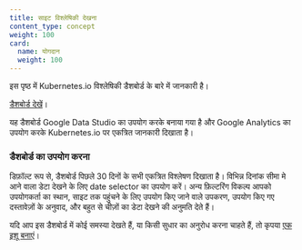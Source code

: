 ```yaml
---
title: साइट विश्लेषिकी देखना
content_type: concept
weight: 100
card:
  name: योगदान
  weight: 100
---
```


<!-- overview -->

इस पृष्ठ में Kubernetes.io विश्लेषिकी डैशबोर्ड के बारे में जानकारी है।


<!-- body -->

[डैशबोर्ड देखें](https://datastudio.google.com/reporting/fede2672-b2fd-402a-91d2-7473bdb10f04)।

यह डैशबोर्ड Google Data Studio का उपयोग करके बनाया गया है और Google Analytics का उपयोग करके Kubernetes.io पर एकत्रित जानकारी दिखाता है।

### डैशबोर्ड का उपयोग करना

डिफ़ॉल्ट रूप से, डैशबोर्ड पिछले 30 दिनों के सभी एकत्रित विश्लेषण दिखाता है। विभिन्न दिनांक सीमा मे आने वाला डेटा देखने के लिए date selector का उपयोग करें। अन्य फ़िल्टरिंग विकल्प आपको उपयोगकर्ता का स्थान, साइट तक पहुंचने के लिए उपयोग किए जाने वाले उपकरण, उपयोग किए गए दस्तावेज़ों के अनुवाद, और बहुत से चीज़ों का डेटा देखने की अनुमति देते हैं।

 यदि आप इस डैशबोर्ड में कोई समस्या देखते हैं, या किसी सुधार का अनुरोध करना चाहते हैं, तो कृपया [एक इशू बनाएं](https://github.com/kubernetes/website/issues/new/choose)।
